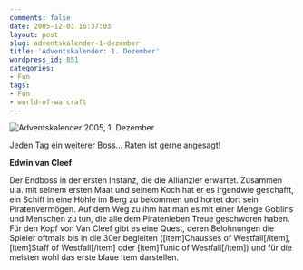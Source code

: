 ```yaml
---
comments: false
date: 2005-12-01 16:37:03
layout: post
slug: adventskalender-1-dezember
title: 'Adventskalender: 1. Dezember'
wordpress_id: 851
categories:
- Fun
tags:
- Fun
- world-of-warcraft
---
```


![Adventskalender 2005, 1. Dezember](http://www.gamersliving.com/wowblog/upload/2005_dez_01.jpg)

Jeden Tag ein weiterer Boss... Raten ist gerne angesagt!

**Edwin van Cleef**

Der Endboss in der ersten Instanz, die die Allianzler erwartet. Zusammen u.a. mit seinem ersten Maat und seinem Koch hat er es irgendwie geschafft, ein Schiff in eine Höhle im Berg zu bekommen und hortet dort sein Piratenvermögen. Auf dem Weg zu ihm hat man es mit einer Menge Goblins und Menschen zu tun, die alle dem Piratenleben Treue geschworen haben. Für den Kopf von Van Cleef gibt es eine Quest, deren Belohnungen die Spieler oftmals bis in die 30er begleiten ([item]Chausses of Westfall[/item], [item]Staff of Westfall[/item] oder [item]Tunic of Westfall[/item]) und für die meisten wohl das erste blaue Item darstellen.
